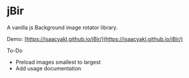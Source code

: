 # jBir
A vanilla js Background image rotator library.

Demo: [https://isaacyakl.github.io/jBir/](https://isaacyakl.github.io/jBir/)

To-Do
* Preload images smallest to largest
* Add usage documentation